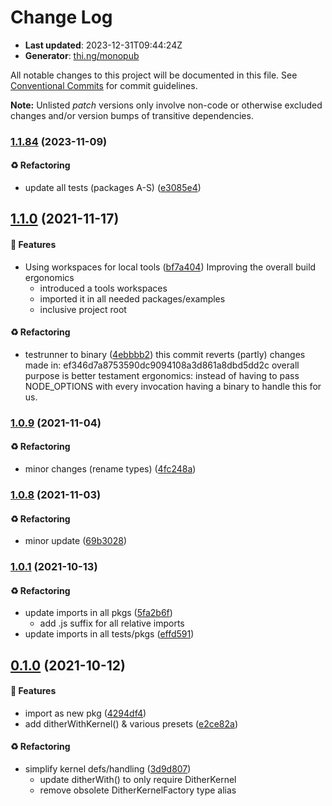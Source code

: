 # Change Log

- **Last updated**: 2023-12-31T09:44:24Z
- **Generator**: [thi.ng/monopub](https://thi.ng/monopub)

All notable changes to this project will be documented in this file.
See [Conventional Commits](https://conventionalcommits.org/) for commit guidelines.

**Note:** Unlisted _patch_ versions only involve non-code or otherwise excluded changes
and/or version bumps of transitive dependencies.

### [1.1.84](https://github.com/thi-ng/umbrella/tree/@thi.ng/pixel-dither@1.1.84) (2023-11-09)

#### ♻️ Refactoring

- update all tests (packages A-S) ([e3085e4](https://github.com/thi-ng/umbrella/commit/e3085e4))

## [1.1.0](https://github.com/thi-ng/umbrella/tree/@thi.ng/pixel-dither@1.1.0) (2021-11-17)

#### 🚀 Features

- Using workspaces for local tools ([bf7a404](https://github.com/thi-ng/umbrella/commit/bf7a404))
  Improving the overall build ergonomics
  - introduced a tools workspaces
  - imported it in all needed packages/examples
  - inclusive project root

#### ♻️ Refactoring

- testrunner to binary ([4ebbbb2](https://github.com/thi-ng/umbrella/commit/4ebbbb2))
  this commit reverts (partly) changes made in:
  ef346d7a8753590dc9094108a3d861a8dbd5dd2c
  overall purpose is better testament ergonomics:
  instead of having to pass NODE_OPTIONS with every invocation
  having a binary to handle this for us.

### [1.0.9](https://github.com/thi-ng/umbrella/tree/@thi.ng/pixel-dither@1.0.9) (2021-11-04)

#### ♻️ Refactoring

- minor changes (rename types) ([4fc248a](https://github.com/thi-ng/umbrella/commit/4fc248a))

### [1.0.8](https://github.com/thi-ng/umbrella/tree/@thi.ng/pixel-dither@1.0.8) (2021-11-03)

#### ♻️ Refactoring

- minor update ([69b3028](https://github.com/thi-ng/umbrella/commit/69b3028))

### [1.0.1](https://github.com/thi-ng/umbrella/tree/@thi.ng/pixel-dither@1.0.1) (2021-10-13)

#### ♻️ Refactoring

- update imports in all pkgs ([5fa2b6f](https://github.com/thi-ng/umbrella/commit/5fa2b6f))
  - add .js suffix for all relative imports
- update imports in all tests/pkgs ([effd591](https://github.com/thi-ng/umbrella/commit/effd591))

## [0.1.0](https://github.com/thi-ng/umbrella/tree/@thi.ng/pixel-dither@0.1.0) (2021-10-12)

#### 🚀 Features

- import as new pkg ([4294df4](https://github.com/thi-ng/umbrella/commit/4294df4))
- add ditherWithKernel() & various presets ([e2ce82a](https://github.com/thi-ng/umbrella/commit/e2ce82a))

#### ♻️ Refactoring

- simplify kernel defs/handling ([3d9d807](https://github.com/thi-ng/umbrella/commit/3d9d807))
  - update ditherWith() to only require DitherKernel
  - remove obsolete DitherKernelFactory type alias
